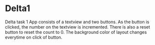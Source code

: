 # Delta1
Delta task 1
App consists of a textview and two buttons.
As the button is clicked, the number on the textview is incremented.
There is also a reset button to reset  the count to 0.
The background color of layout changes everytime on click of button.
